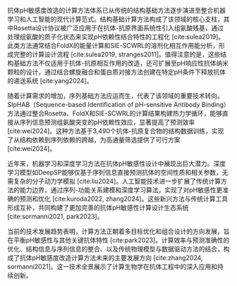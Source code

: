 抗体pH敏感度改造的计算方法体系已从传统的结构基础方法逐步演进至整合机器学习和人工智能的现代计算范式。结构基础计算方法构成了该领域的核心支柱，其中Rosetta设计协议被广泛应用于在抗体-抗原界面系统性引入组氨酸残基，通过处理组氨酸的质子化状态来实现pH依赖性结合特性的工程化 [cite:sulea2019]。此类方法通常结合FoldX的能量计算和SIE-SCWRL的溶剂化相互作用能分析，形成完整的计算设计流程 [cite:sulea2019, stranges2011]。值得注意的是，这些结构基础方法不仅适用于抗体-抗原相互作用的改造，还可扩展至pH响应性抗体纳米颗粒的设计，通过结合螺旋融合和蛋白质对接方法创建在特定pH条件下释放抗体的递送系统 [cite:yang2024]。

随着计算需求的增加，序列基础方法应运而生，代表了该领域的重要技术转向。SIpHAB（Sequence-based Identification of pH-sensitive Antibody Binding）方法通过整合Rosetta、FoldX和SIE-SCWRL的计算结果构建热力学循环，能够直接从序列信息预测组氨酸突变的pH依赖性效应，显著提高了预测效率 [cite:wei2024]。这种方法基于3,490个抗体-抗原复合物的结构数据训练，实现了从结构依赖到序列依赖的跨越，为高通量筛选提供了可行方案 [cite:wei2024]。

近年来，机器学习和深度学习方法在抗体pH敏感性设计中展现出巨大潜力。深度学习模型如DeepSP能够仅基于序列信息直接预测抗体的空间性质和相关参数，无需复杂的分子动力学模拟 [cite:liu2024]。人工智能技术进一步扩展了传统计算方法的能力边界，通过序列-功能关系建模和深度学习算法，实现了对pH敏感性更准确的预测和优化 [cite:kuroda2022, zhang2024]。这些新兴方法与传统计算工具形成互补，共同构建了更加完善的抗体pH敏感性计算设计生态系统 [cite:sormanni2021, park2023]。

当前的技术发展趋势表明，计算方法正朝着多目标优化和组合设计的方向发展，旨在平衡pH敏感性与其他关键抗体特性 [cite:park2023]。计算效率与预测准确性的优化、结构信息与序列信息的整合、以及传统物理模型与数据驱动方法的结合，构成了抗体pH敏感度改造计算方法未来的主要发展方向 [cite:zhang2024, sormanni2021]。这一技术全景展示了计算生物学在抗体工程中的深入应用和持续创新。